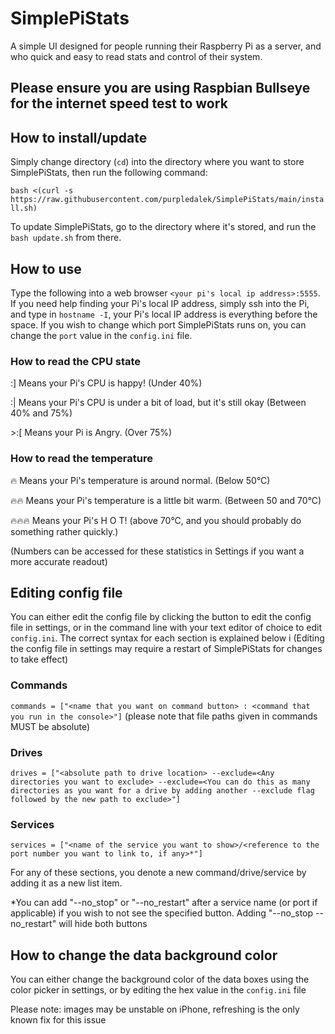 # SimplePiStats
A simple UI designed for people running their Raspberry Pi as a server, and who quick and easy to read stats and control of their system.

## Please ensure you are using Raspbian Bullseye for the internet speed test to work

## How to install/update
Simply change directory (`cd`) into the directory where you want to store SimplePiStats, then run the following command:

`bash <(curl -s https://raw.githubusercontent.com/purpledalek/SimplePiStats/main/install.sh)`

To update SimplePiStats, go to the directory where it's stored, and run the `bash update.sh` from there.

## How to use
Type the following into a web browser `<your pi's local ip address>:5555`. If you need help finding your Pi's local IP address, simply ssh into the Pi, and type in `hostname -I`, your Pi's local IP address is everything before the space. If you wish to change which port SimplePiStats runs on, you can change the `port` value in the `config.ini` file.

### How to read the CPU state
:] Means your Pi's CPU is happy! (Under 40%)

:| Means your Pi's CPU is under a bit of load, but it's still okay (Between 40% and 75%)

\>:[ Means your Pi is Angry. (Over 75%)

### How to read the temperature
🔥 Means your Pi's temperature is around normal. (Below 50°C)

🔥🔥 Means your Pi's temperature is a little bit warm. (Between 50 and 70°C)

🔥🔥🔥 Means your Pi's H O T! (above 70°C, and you should probably do something rather quickly.)

(Numbers can be accessed for these statistics in Settings if you want a more accurate readout)

## Editing config file
You can either edit the config file by clicking the button to edit the config file in settings, or in the command line with your text editor of choice to edit `config.ini`. The correct syntax for each section is explained below
i
(Editing the config file in settings may require a restart of SimplePiStats for changes to take effect)

### Commands
`commands = ["<name that you want on command button> : <command that you run in the console>"]`
(please note that file paths given in commands MUST be absolute)

### Drives
`drives = ["<absolute path to drive location> --exclude=<Any directories you want to exclude> --exclude=<You can do this as many directories as you want for a drive by adding another --exclude flag followed by the new path to exclude>"]`

### Services
`services = ["<name of the service you want to show>/<reference to the port number you want to link to, if any>*"]`

For any of these sections, you denote a new command/drive/service by adding it as a new list item.

*You can add "--no_stop" or "--no_restart" after a service name (or port if applicable) if you wish to not see the specified button. Adding "--no_stop --no_restart" will hide both buttons

## How to change the data background color
You can either change the background color of the data boxes using the color picker in settings, or by editing the hex value in the `config.ini` file

Please note: images may be unstable on iPhone, refreshing is the only known fix for this issue